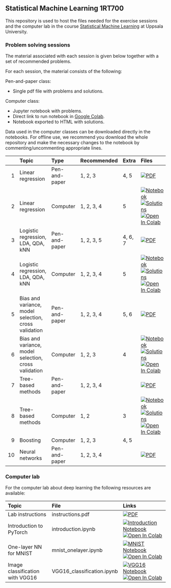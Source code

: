 ## Statistical Machine Learning 1RT700

This repository is used to host the files needed for the exercise sessions and the computer lab in the course [Statistical Machine Learning](http://www.it.uu.se/edu/course/homepage/sml) at Uppsala University.

### Problem solving sessions
The material associated with each session is given below together with a set of recommended problems.

For each session, the material consists of the following:

Pen-and-paper class:
* Single pdf file with problems and solutions.

Computer class:
* Jupyter notebook with problems.
* Direct link to run notebook in [Google Colab](https://colab.research.google.com/).
* Notebook exported to HTML with solutions.

Data used in the computer classes can be downloaded directly in the notebooks.
For offline use, we recommend you download the whole repository and make the necessary changes to the notebook by commenting/uncommenting appropriate lines.

|    | Topic                                                | Type          | Recommended   | Extra   | Files |
|---:|:-----------------------------------------------------|:--------------|:--------------|:--------|:------| 
| 1  | Linear regression                                    | Pen-and-paper | 1, 2, 3       | 4, 5    | <a href="https://uu-sml.github.io/course-sml-public/exercises/SML-session_1.pdf"  ><img src="https://img.shields.io/badge/Session_1-PDF-ee3f24?logo=Adobe%20Acrobat%20Reader&style=flat" alt="PDF"      title="Download pdf" /></a>|
| 2  | Linear regression                                    | Computer      | 1, 2, 3, 4    | 5       | <a href="https://uu-sml.github.io/course-sml-public/exercises/SML-session_2.ipynb"><img src="https://img.shields.io/badge/Session_2-Notebook-f37626?logo=jupyter&style=flat"  alt="Notebook" title="Download notebook" /></a> <a href="https://uu-sml.github.io/course-sml-public/exercises/solutions/SML-session_2.html"><img src="https://img.shields.io/badge/Session_2-Solutions-f37626?logo=Jupyter&style=flat" alt="Solutions" title="View solutions"/></a> [![Open In Colab](https://colab.research.google.com/assets/colab-badge.svg)](https://colab.research.google.com/github/uu-sml/course-sml-public/blob/master/exercises/SML-session_2.ipynb) |
| 3  | Logistic regression, LDA, QDA, kNN                   | Pen-and-paper | 1, 2, 3, 5    | 4, 6, 7 | <a href="https://uu-sml.github.io/course-sml-public/exercises/SML-session_3.pdf"  ><img src="https://img.shields.io/badge/Session_3-PDF-ee3f24?logo=Adobe%20Acrobat%20Reader&style=flat" alt="PDF"      title="Download pdf" /></a> |
| 4  | Logistic regression, LDA, QDA, kNN                   | Computer      | 1, 2, 3, 4    | 5       | <a href="https://uu-sml.github.io/course-sml-public/exercises/SML-session_4.ipynb"><img src="https://img.shields.io/badge/Session_4-Notebook-f37626?logo=jupyter&style=flat"  alt="Notebook" title="Download notebook" /></a> <a href="https://uu-sml.github.io/course-sml-public/exercises/solutions/SML-session_4.html"><img src="https://img.shields.io/badge/Session_4-Solutions-f37626?logo=Jupyter&style=flat" alt="Solutions" title="View solutions"/></a> [![Open In Colab](https://colab.research.google.com/assets/colab-badge.svg)](https://colab.research.google.com/github/uu-sml/course-sml-public/blob/master/exercises/SML-session_4.ipynb) |
| 5  | Bias and variance, model selection, cross validation | Pen-and-paper | 1, 2, 3, 4    | 5, 6    | <a href="https://uu-sml.github.io/course-sml-public/exercises/SML-session_5.pdf"  ><img src="https://img.shields.io/badge/Session_5-PDF-ee3f24?logo=Adobe%20Acrobat%20Reader&style=flat" alt="PDF"      title="Download pdf" /></a> |
| 6  | Bias and variance, model selection, cross validation | Computer      | 1, 2, 3       | 4       | <a href="https://uu-sml.github.io/course-sml-public/exercises/SML-session_6.ipynb"><img src="https://img.shields.io/badge/Session_6-Notebook-f37626?logo=jupyter&style=flat"  alt="Notebook" title="Download notebook" /></a> <a href="https://uu-sml.github.io/course-sml-public/exercises/solutions/SML-session_6.html"><img src="https://img.shields.io/badge/Session_6-Solutions-f37626?logo=Jupyter&style=flat" alt="Solutions" title="View solutions"/></a> [![Open In Colab](https://colab.research.google.com/assets/colab-badge.svg)](https://colab.research.google.com/github/uu-sml/course-sml-public/blob/master/exercises/SML-session_6.ipynb) |
| 7  | Tree-based methods                                   | Pen-and-paper | 1, 2, 3, 4    |         | <a href="https://uu-sml.github.io/course-sml-public/exercises/SML-session_7.pdf"  ><img src="https://img.shields.io/badge/Session_7-PDF-ee3f24?logo=Adobe%20Acrobat%20Reader&style=flat" alt="PDF"      title="Download pdf" /></a> |
| 8  | Tree-based methods                                   | Computer      | 1, 2          | 3       | <a href="https://uu-sml.github.io/course-sml-public/exercises/SML-session_8.ipynb"><img src="https://img.shields.io/badge/Session_8-Notebook-f37626?logo=jupyter&style=flat"  alt="Notebook" title="Download notebook" /></a> <a href="https://uu-sml.github.io/course-sml-public/exercises/solutions/SML-session_8.html"><img src="https://img.shields.io/badge/Session_8-Solutions-f37626?logo=Jupyter&style=flat" alt="Solutions" title="View solutions"/></a> [![Open In Colab](https://colab.research.google.com/assets/colab-badge.svg)](https://colab.research.google.com/github/uu-sml/course-sml-public/blob/master/exercises/SML-session_8.ipynb) |
| 9  | Boosting                                             | Computer      | 1, 2, 3       | 4, 5    | <!--<a href="https://uu-sml.github.io/course-sml-public/exercises/SML-session_9.ipynb"><img src="https://img.shields.io/badge/Session_9-Notebook-f37626?logo=jupyter&style=flat"  alt="Notebook" title="Download notebook" /></a> <a href="https://uu-sml.github.io/course-sml-public/exercises/solutions/SML-session_9.html"><img src="https://img.shields.io/badge/Session_9-Solutions-f37626?logo=Jupyter&style=flat" alt="Solutions" title="View solutions"/></a> [![Open In Colab](https://colab.research.google.com/assets/colab-badge.svg)](https://colab.research.google.com/github/uu-sml/course-sml-public/blob/master/exercises/SML-session_9.ipynb) -->|
| 10 | Neural networks                                      | Pen-and-paper | 1, 2, 3, 4    |         | <a href="https://uu-sml.github.io/course-sml-public/exercises/SML-session_10.pdf" ><img src="https://img.shields.io/badge/Session_10-PDF-ee3f24?logo=Adobe%20Acrobat%20Reader&style=flat" alt="PDF"      title="Download pdf" /></a>|

### Computer lab

For the computer lab about deep learning the following resources are available:

| Topic                   | File           | Links |
|:------------------------|:---------------|:------| 
| Lab instructions | instructions.pdf | [![PDF](https://img.shields.io/badge/Instructions-PDF-ee3f24?logo=Adobe%20Acrobat%20Reader&style=flat)](https://uu-sml.github.io/course-sml-public/lab/instructions.pdf) |
| Introduction to PyTorch | introduction.ipynb  | <a href="https://uu-sml.github.io/course-sml-public/lab/introduction.ipynb"><img src="https://img.shields.io/badge/Introduction-Notebook-f37626?logo=jupyter&style=flat"  alt="Introduction Notebook" title="Download notebook" /></a> [![Open In Colab](https://colab.research.google.com/assets/colab-badge.svg)](https://colab.research.google.com/github/uu-sml/course-sml-public/blob/master/lab/introduction.ipynb) |
| One-layer NN for MNIST | mnist_onelayer.ipynb | <a href="https://uu-sml.github.io/course-sml-public/lab/mnist_onelayer.ipynb"><img src="https://img.shields.io/badge/MNIST-Notebook-f37626?logo=jupyter&style=flat"  alt="MNIST Notebook" title="Download notebook" /></a> [![Open In Colab](https://colab.research.google.com/assets/colab-badge.svg)](https://colab.research.google.com/github/uu-sml/course-sml-public/blob/master/lab/mnist_onelayer.ipynb) |
| Image classification with VGG16 | VGG16_classification.ipynb | <a href="https://uu-sml.github.io/course-sml-public/lab/VGG16_classification.ipynb"><img src="https://img.shields.io/badge/VGG16-Notebook-f37626?logo=jupyter&style=flat"  alt="VGG16 Notebook" title="Download notebook" /></a> [![Open In Colab](https://colab.research.google.com/assets/colab-badge.svg)](https://colab.research.google.com/github/uu-sml/course-sml-public/blob/master/lab/VGG16_classification.ipynb) |
